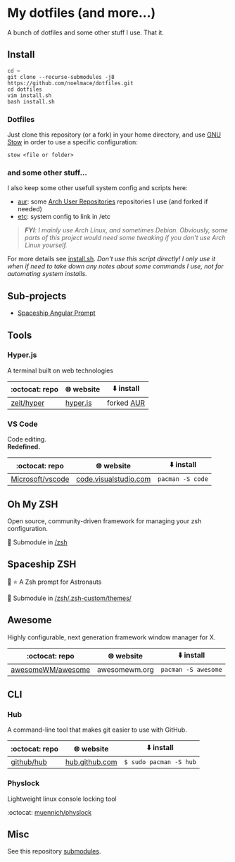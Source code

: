 # My dotfiles (and more...)

A bunch of dotfiles and some other stuff I use. That it.

## Install

```
cd ~
git clone --recurse-submodules -j8 https://github.com/noelmace/dotfiles.git
cd dotfiles
vim install.sh
bash install.sh
```

### Dotfiles

Just clone this repository (or a fork) in your home directory, and use [GNU Stow](https://www.gnu.org/software/stow/) in order to use a specific configuration:

`stow <file or folder>`

### and some other stuff...

I also keep some other usefull system config and scripts here:
- [aur](./aur): some [Arch User Repositories](https://wiki.archlinux.org/index.php/Arch_User_Repository) repositories I use (and forked if needed)
- [etc](./etc): system config to link in /etc

> _**FYI**: I mainly use Arch Linux, and sometimes Debian. Obviously, some parts of this project would need some tweaking if you don't use Arch Linux yourself._

For more details see [install.sh](./install.sh). _Don't use this script directly! I only use it when if need to take down any notes about some commands I use, not for automating system installs._

## Sub-projects

- [Spaceship Angular Prompt](./zsh/.zshrc.d/spaceship-angular-prompt)

## Tools

### Hyper.js

A terminal built on web technologies

| :octocat: repo | :globe_with_meridians: website | :arrow_down: install |
|----------------|---------------------------------|------------------------|
| [zeit/hyper](https://github.com/zeit/hyper)| [hyper.is](https://hyper.is/) | forked [AUR](./aur) |

### VS Code

Code editing.\
**Redefined.**

| :octocat: repo | :globe_with_meridians: website | :arrow_down: install |
|----------------|---------------------------------|------------------------|
| [Microsoft/vscode](https://github.com/Microsoft/vscode)| [code.visualstudio.com](https://code.visualstudio.com) | `pacman -S code` |

## Oh My ZSH

Open source, community-driven framework for managing your zsh configuration.

:electric_plug: Submodule in [/zsh](./zsh/)

## Spaceship ZSH

:rocket: :star: A Zsh prompt for Astronauts

:electric_plug: Submodule in [/zsh/.zsh-custom/themes/](./zsh/.zsh-custom/themes/)

## Awesome

Highly configurable, next generation framework window manager for X.

| :octocat: repo | :globe_with_meridians: website | :arrow_down: install |
|----------------|---------------------------------|------------------------|
| [awesomeWM/awesome](https://github.com/awesomeWM/awesome)| awesomewm.org | `pacman -S awesome` |

## CLI

### Hub

A command-line tool that makes git easier to use with GitHub.

| :octocat: repo | :globe_with_meridians: website | :arrow_down: install |
|----------------|---------------------------------|------------------------|
| [github/hub](https://github.com/github/hub)| [hub.github.com](https://hub.github.com/) | `$ sudo pacman -S hub` |

### Physlock

Lightweight linux console locking tool

:octocat: [muennich/physlock](https://github.com/muennich/physlock)


## Misc

See this repository [submodules](./.gitmodules).

